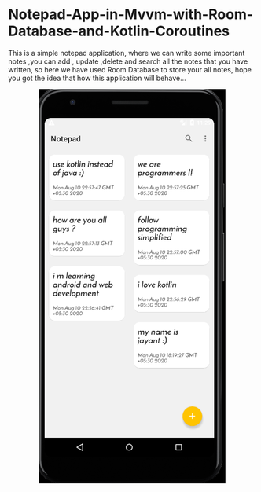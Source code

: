 # Notepad-App-in-Mvvm-with-Room-Database-and-Kotlin-Coroutines

This is a simple notepad application, where we can write some important notes ,you can add , update ,delete and search all the notes that you have written, so here we have used Room Database to store your all notes, hope you got the idea that how this application will behave... 

<p align="center">
<img src="app/src/main/res/drawable/Screenshot 2020-08-10 at 11.29.00 PM.png"/>
</p>
